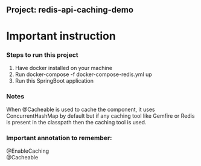 ## Project: redis-api-caching-demo

# Important instruction

### Steps to run this project
1. Have docker installed on your machine
2. Run docker-compose -f docker-compose-redis.yml up
3. Run this SpringBoot application


### Notes
When @Cacheable is used to cache the component, it uses ConcurrentHashMap by default but if any caching tool like Gemfire or Redis is present in the classpath then the caching tool is used.

### Important annotation to remember:
@EnableCaching <br>
@Cacheable